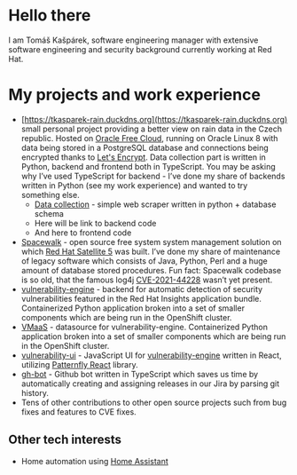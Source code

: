 # Hello there

I am Tomáš Kašpárek, software engineering manager with extensive software engineering and security background currently working at Red Hat.

# My projects and work experience

-   [https://tkasparek-rain.duckdns.org](https://tkasparek-rain.duckdns.org) small personal project providing a better view on rain data in the Czech republic. Hosted on [Oracle Free Cloud](https://www.oracle.com/cloud/free/), running on Oracle Linux 8 with data being stored in a PostgreSQL database and connections being encrypted thanks to [Let's Encrypt](https://letsencrypt.org/). Data collection part is written in Python, backend and frontend both in TypeScript. You may be asking why I’ve used TypeScript for backend - I’ve done my share of backends written in Python (see my work experience) and wanted to try something else.
    -   [Data collection](https://github.org/tkasparek/tkasparek/tree/master/data_collection) - simple web scraper written in python + database schema
    -   Here will be link to backend code
    -   And here to frontend code
-   [Spacewalk](https://github.com/spacewalkproject/spacewalk) - open source free system system management solution on which [Red Hat Satellite 5](<https://en.wikipedia.org/wiki/Satellite_(software)#Red_Hat_Satellite_5>) was built. I’ve done my share of maintenance of legacy software which consists of Java, Python, Perl and a huge amount of database stored procedures. Fun fact: Spacewalk codebase is so old, that the famous log4j [CVE-2021-44228](https://nvd.nist.gov/vuln/detail/CVE-2021-44228) wasn’t yet present.
-   [vulnerability-engine](https://github.com/RedHatInsights/vulnerability-engine) - backend for automatic detection of security vulnerabilities featured in the Red Hat Insights application bundle. Containerized Python application broken into a set of smaller components which are being run in the OpenShift cluster.
-   [VMaaS](https://github.com/RedHatInsights/vmaas) - datasource for vulnerability-engine. Containerized Python application broken into a set of smaller components which are being run in the OpenShift cluster.
-   [vulnerability-ui](https://github.com/tkasparek/vulnerability-ui) - JavaScript UI for [vulnerability-engine](https://github.com/RedHatInsights/vulnerability-engine) written in React, utilizing [Patternfly React](https://www.patternfly.org/v4/get-started/develop/) library.
-   [gh-bot](https://github.com/tkasparek/gh-bot) - Github bot written in TypeScript which saves us time by automatically creating and assigning releases in our Jira by parsing git history.
-   Tens of other contributions to other open source projects such from bug fixes and features to CVE fixes.

## Other tech interests

-   Home automation using [Home Assistant](https://www.home-assistant.io/)
